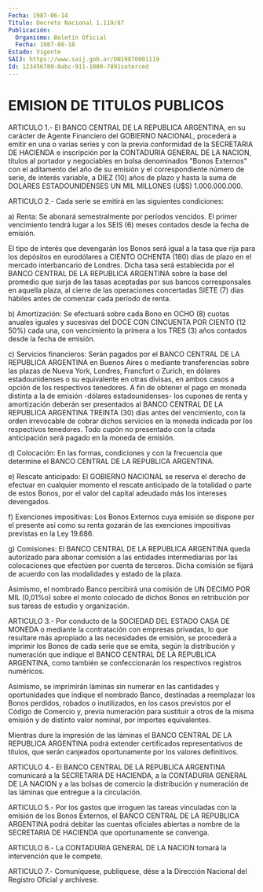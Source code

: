 ```yaml
---
Fecha: 1987-06-14
Título: Decreto Nacional 1.119/87
Publicación:
  Organismo: Boletín Oficial
  Fecha: 1987-08-18
Estado: Vigente
SAIJ: https://www.saij.gob.ar/DN19870001119
Id: 123456789-0abc-911-1000-7891soterced
---
```

# EMISION DE TITULOS PUBLICOS

<a id="1"></a>
ARTICULO 1.- El BANCO CENTRAL DE LA REPUBLICA ARGENTINA, en su carácter  de  Agente  Financiero del GOBIERNO NACIONAL, procederá a emitir en una o varias  series  y  con  la previa conformidad de la SECRETARIA DE HACIENDA e inscripción por  la  CONTADURIA GENERAL DE LA NACION, títulos al portador y negociables en  bolsa  denominados "Bonos  Externos"  con  el  aditamento del año de su emisión  y  el correspondiente número de serie,  de  interés variable, a DIEZ (10) años  de plazo y hasta la suma de DOLARES  ESTADOUNIDENSES  UN  MIL MILLONES (U$S) 1.000.000.000.

<a id="2"></a>
ARTICULO 2.- Cada serie se emitirá en las siguientes condiciones:

a)  Renta:  Se  abonará  semestralmente  por  períodos vencidos. El primer  vencimiento  tendrá  lugar  a los SEIS (6)  meses  contados desde la fecha de emisión.

El tipo de interés que devengarán los  Bonos  será  igual a la tasa que  rija para los depósitos en eurodólares a CIENTO OCHENTA  (180) días de  plazo  en  el mercado interbancario de Londres. Dicha tasa será establecida por  el  BANCO  CENTRAL  DE LA REPUBLICA ARGENTINA sobre  la base del promedio que surja de las  tasas  aceptadas  por sus bancos  corresponsales  en  aquella  plaza,  al  cierre  de las operaciones  concertadas  SIETE  (7) días hábiles antes de comenzar cada período de renta.

b) Amortización: Se efectuará sobre  cada  Bono  en OCHO (8) cuotas anuales iguales y sucesivas del DOCE CON CINCUENTA  POR  CIENTO (12 50%)  cada  una,  con  vencimiento  la  primera a los TRES (3) años contados desde la fecha de emisión.

c) Servicios financieros: Serán pagados por  el BANCO CENTRAL DE LA REPUBLICA  ARGENTINA  en  Buenos  Aires  o mediante  transferencias sobre  las plazas de Nueva York, Londres, Francfort  o  Zurich,  en dólares  estadounidenses  o  su  equivalente  en  otras divisas, en ambos  casos  a  opción  de  los respectivos tenedores.  A  fin  de obtener  el  pago  en moneda distinta  a  la  de  emisión  -dólares estadounidenses- los  cupones  de  renta y amortización deberán ser presentados  al  BANCO  CENTRAL DE LA REPUBLICA  ARGENTINA  TREINTA (30)  días  antes del vencimiento,  con  la  orden  irrevocable  de cobrar dichos  servicios  en la moneda indicada por los respectivos tenedores.  Todo cupón no presentado  con  la  citada  anticipación será pagado en la moneda de emisión.

d) Colocación:  En  las formas, condiciones y con la frecuencia que determine  el  BANCO  CENTRAL   DE  LA  REPUBLICA  ARGENTINA.

e) Rescate anticipado: El GOBIERNO  NACIONAL  se reserva el derecho de  efectuar  en  cualquier  momento  el rescate anticipado  de  la totalidad  o  parte  de  estos  Bonos,  por el  valor  del  capital adeudado más los intereses devengados.

f)  Exenciones  impositivas:  Los Bonos Externos  cuya  emisión  se dispone  por  el  presente  así  como   su  renta  gozarán  de  las exenciones impositivas previstas en la Ley 19.686.

g)  Comisiones:  El BANCO CENTRAL DE LA REPUBLICA  ARGENTINA  queda autorizado para abonar  comisión a las entidades intermediarias por las  colocaciones  que  efectúen  por  cuenta  de  terceros.  Dicha comisión se fijará de acuerdo  con  las  modalidades y estado de la plaza.

Asimismo, el nombrado Banco percibirá una  comisión  de  UN  DECIMO POR  MIL  (0,01%o)  sobre  el  monto  colocado  de  dichos Bonos en retribución por sus tareas de estudio y organización.

<a id="3"></a>
ARTICULO  3.-  Por  conducto de la SOCIEDAD DEL ESTADO CASA DE MONEDA o mediante la contratación  con  empresas  privadas,  lo que resultare  más apropiado a las necesidades de emisión, se procederá a  imprimir los  Bonos  de  cada  serie  que  se  emita,  según  la distribución  y  numeración  que  indique  el  BANCO  CENTRAL DE LA REPUBLICA ARGENTINA, como también se confeccionarán los respectivos registros numéricos.

Asimismo,  se  imprimirán  láminas sin numerar en las cantidades  y oportunidades  que  indique  el    nombrado   Banco,  destinadas  a reemplazar  los  Bonos  perdidos,  robados o inutilizados,  en  los casos  previstos  por el Código de Comercio  y,  previa  numeración para sustituir a otros  de  la  misma  emisión  y de distinto valor nominal, por importes equivalentes.

Mientras dure la impresión de las láminas el BANCO  CENTRAL  DE  LA REPUBLICA  ARGENTINA podrá extender certificados representativos de títulos,  que    serán  canjeados  oportunamente  por  los  valores definitivos.

<a id="4"></a>
ARTICULO  4.-  El  BANCO  CENTRAL  DE  LA  REPUBLICA ARGENTINA comunicará a la SECRETARIA DE HACIENDA, a la CONTADURIA  GENERAL DE LA  NACION  y a las bolsas de comercio la distribución y numeración de las láminas que entregue a la circulación.

<a id="5"></a>
ARTICULO 5.- Por los gastos que irroguen las tareas vinculadas con la  emisión  de  los  Bonos  Externos,  el  BANCO CENTRAL DE LA REPUBLICA ARGENTINA podrá debitar las cuentas oficiales  abiertas a nombre  de la SECRETARIA DE HACIENDA que oportunamente se convenga.

<a id="6"></a>
ARTICULO  6.-  La  CONTADURIA  GENERAL  DE LA NACION tomará la intervención que le compete.

<a id="7"></a>
ARTICULO  7.-  Comuníquese,  publíquese,  dése  a la Dirección Nacional del Registro Oficial y archívese.